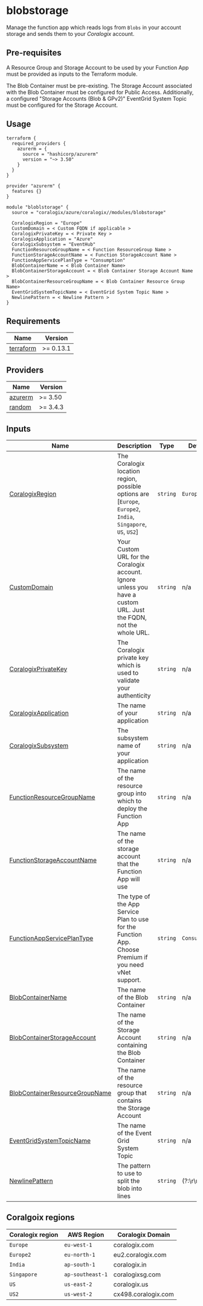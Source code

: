 # blobstorage

Manage the function app which reads logs from `Blobs` in your account storage and sends them to your *Coralogix* account.

## Pre-requisites

A Resource Group and Storage Account to be used by your Function App must be provided as inputs to the Terraform module.

The Blob Container must be pre-existing. The Storage Account associated with the Blob Container must be configured for Public Access. Additionally, a configured "Storage Accounts (Blob & GPv2)" EventGrid System Topic must be configured for the Storage Account.

## Usage

```hcl
terraform {
  required_providers {
    azurerm = {
      source = "hashicorp/azurerm"
      version = "~> 3.50"
    }
  }
}

provider "azurerm" {
  features {}
}

module "bloblstorage" {
  source = "coralogix/azure/coralogix//modules/blobstorage"

  CoralogixRegion = "Europe"
  CustomDomain = < Custom FQDN if applicable >
  CoralogixPrivateKey = < Private Key >
  CoralogixApplication = "Azure"
  CoralogixSubsystem = "EventHub"
  FunctionResourceGroupName = < Function ResourceGroup Name >
  FunctionStorageAccountName = < Function StorageAccount Name >
  FunctionAppServicePlanType = "Consumption"
  BlobContainerName = < Blob Container Name>
  BlobContainerStorageAccount = < Blob Container Storage Account Name >
  BlobContainerResourceGroupName = < Blob Container Resource Group Name>
  EventGridSystemTopicName = < EventGrid System Topic Name >
  NewlinePattern = < Newline Pattern >
}
```

## Requirements

| Name | Version |
|------|---------|
| <a name="requirement_terraform"></a> [terraform](#requirement\_terraform) | >= 0.13.1 |

## Providers

| Name | Version |
|------|---------|
| <a name="provider_azurerm"></a> [azurerm](#provider\_azurerm) | >= 3.50 |
| <a name="provider_random"></a> [random](#provider\_random) | >= 3.4.3 |

## Inputs

| Name | Description | Type | Default | Required |
|------|-------------|------|---------|:--------:|
| <a name="input_CoralogixRegion"></a> [CoralogixRegion](#input\_CoralogixRegion) | The Coralogix location region, possible options are [`Europe`, `Europe2`, `India`, `Singapore`, `US`, `US2`] | `string` | `Europe` | no |
| <a name="input_CustomDomain"></a> [CustomDomain](#input\_CustomDomain) | Your Custom URL for the Coralogix account. Ignore unless you have a custom URL. Just the FQDN, not the whole URL. | `string` | n/a | no |
| <a name="input_CoralogixPrivateKey"></a> [CoralogixPrivateKey](#input\_CoralogixPrivateKey) | The Coralogix private key which is used to validate your authenticity | `string` | n/a | yes |
| <a name="input_CoralogixApplication"></a> [CoralogixApplication](#input\_CoralogixApplication) | The name of your application | `string` | n/a | yes |
| <a name="input_CoralogixSubsystem"></a> [CoralogixSubsystem](#input\_CoralogixSubsystem) | The subsystem name of your application | `string` | n/a | yes |
| <a name="input_FunctionResourceGroupName"></a> [FunctionResourceGroupName](#input\_FunctionResourceGroupName) | The name of the resource group into which to deploy the Function App | `string` | n/a | yes |
| <a name="input_FunctionStorageAccountName"></a> [FunctionStorageAccountName](#input\_FunctionStorageAccountName) | The name of the storage account that the Function App will use | `string` | n/a | yes |
| <a name="input_FunctionAppServicePlanType"></a> [FunctionAppServicePlanType](#input\_FunctionAppServicePlanType) | The type of the App Service Plan to use for the Function App. Choose Premium if you need vNet support. | `string` | `Consumption` | yes |
| <a name="input_BlobContainerName"></a> [BlobContainerName](#input\_BlobContainerName) | The name of the Blob Container | `string` | n/a | yes
| <a name="input_BlobContainerStorageAccount"></a> [BlobContainerStorageAccount](#input\_BlobContainerStorageAccount) | The name of the Storage Account containing the Blob Container | `string` | n/a | yes
| <a name="input_BlobContainerResourceGroupName"></a> [BlobContainerResourceGroupName](#input\_BlobContainerResourceGroupName) | The name of the resource group that contains the Storage Account | `string` | n/a | yes
| <a name="input_EventGridSystemTopicName"></a> [EventGridSystemTopicName](#input\_EventGridSystemTopicName) | The name of the Event Grid System Topic | `string` | n/a | yes
| <a name="input_NewlinePattern"></a> [NewlinePattern](#input\_NewlinePattern) | The pattern to use to split the blob into lines | `string` | (?:\r\n\|\r\|\n) | yes

## Coralgoix regions
| Coralogix region | AWS Region | Coralogix Domain |
|------|------------|------------|
| `Europe` |  `eu-west-1` | coralogix.com |
| `Europe2` |  `eu-north-1` | eu2.coralogix.com |
| `India` | `ap-south-1`  | coralogix.in |
| `Singapore` | `ap-southeast-1` | coralogixsg.com |
| `US` | `us-east-2` | coralogix.us |
| `US2` | `us-west-2` | cx498.coralogix.com |
